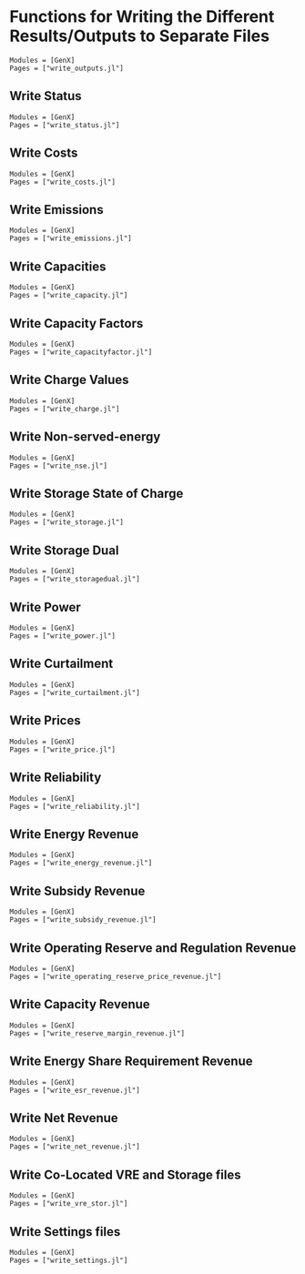 # Functions for Writing the Different Results/Outputs to Separate Files
```@autodocs
Modules = [GenX]
Pages = ["write_outputs.jl"]
```

## Write Status
```@autodocs
Modules = [GenX]
Pages = ["write_status.jl"]
```

## Write Costs
```@autodocs
Modules = [GenX]
Pages = ["write_costs.jl"]
```

## Write Emissions
```@autodocs
Modules = [GenX]
Pages = ["write_emissions.jl"]
```

## Write Capacities
```@autodocs
Modules = [GenX]
Pages = ["write_capacity.jl"]
```

## Write Capacity Factors
```@autodocs
Modules = [GenX]
Pages = ["write_capacityfactor.jl"]
```

## Write Charge Values
```@autodocs
Modules = [GenX]
Pages = ["write_charge.jl"]
```

## Write Non-served-energy
```@autodocs
Modules = [GenX]
Pages = ["write_nse.jl"]
```

## Write Storage State of Charge
```@autodocs
Modules = [GenX]
Pages = ["write_storage.jl"]
```

## Write Storage Dual
```@autodocs
Modules = [GenX]
Pages = ["write_storagedual.jl"]
```

## Write Power
```@autodocs
Modules = [GenX]
Pages = ["write_power.jl"]
```

## Write Curtailment
```@autodocs
Modules = [GenX]
Pages = ["write_curtailment.jl"]
```

## Write Prices
```@autodocs
Modules = [GenX]
Pages = ["write_price.jl"]
```

## Write Reliability
```@autodocs
Modules = [GenX]
Pages = ["write_reliability.jl"]
```
## Write Energy Revenue
```@autodocs
Modules = [GenX]
Pages = ["write_energy_revenue.jl"]
```

## Write Subsidy Revenue
```@autodocs
Modules = [GenX]
Pages = ["write_subsidy_revenue.jl"]
```
## Write Operating Reserve and Regulation Revenue
```@autodocs
Modules = [GenX]
Pages = ["write_operating_reserve_price_revenue.jl"]
```

## Write Capacity Revenue
```@autodocs
Modules = [GenX]
Pages = ["write_reserve_margin_revenue.jl"]
```

## Write Energy Share Requirement Revenue
```@autodocs
Modules = [GenX]
Pages = ["write_esr_revenue.jl"]
```

## Write Net Revenue
```@autodocs
Modules = [GenX]
Pages = ["write_net_revenue.jl"]
```

## Write Co-Located VRE and Storage files
```@autodocs
Modules = [GenX]
Pages = ["write_vre_stor.jl"]
```

## Write Settings files
```@autodocs
Modules = [GenX]
Pages = ["write_settings.jl"]
```
